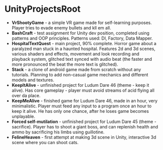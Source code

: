 # UnityProjectsRoot

- **VrShootyGame** - a simple VR game made for self-learning purposes. Player tries to evade enemy bullets and kll em all. 
- **BashCraft** - test assignment for Unity dev position, completed using patterns and OOP principles. Patterns used: DI, Factory, Data Mapper. 
- **HospitalTextQuest** - main project, 90% complete. Horror game about a paralyzed man stuck in a haunted hospital. Features 2d and 3d scenes, various shaders and effects, movement and look recording and playback system, glitched text synced with audio beat (the faster and more pronounced the beat the more text is glitched).  
- **Stack** - a clone of android game made from scratch without any tutorials. Planning to add non-casual game mechanics and different models and textures. 
- **KeepItAlive** - unfinished project for Ludum Dare 46 (theme - keep it alive). Has core gameplay - player must avoid streams of acid flying all over da place. 
- **KeepMeAlive** - finished game for Ludum Dare 46, made in an hour, very minimalistic. Player must feed any input to a program once an hour to keep it alive. He has only one chance, after he loses game becomes unplayable. 
- **Forced self-mutilation** - unfinished project for Ludum Dare 45 (theme - sacrifice). Player has to shoot a giant boss, and can replenish health and ammo by sacrificing his limbs using guillotine. 
- **FelineHeaven** - first attempt at making 3d scene in Unity, interactive 3d scene where you can shoot cats.
